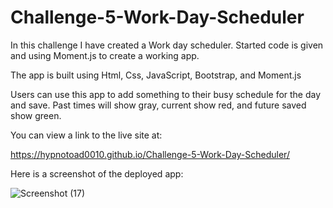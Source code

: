 # Challenge-5-Work-Day-Scheduler

In this challenge I have created a Work day scheduler. Started code is given and using Moment.js to create a working app.

The app is built using Html, Css, JavaScript, Bootstrap, and Moment.js

Users can use this app to add something to their busy schedule for the day and save. Past times will show gray, current show red, and future saved show green.

You can view a link to the live site at:

https://hypnotoad0010.github.io/Challenge-5-Work-Day-Scheduler/

Here is a screenshot of the deployed app:

![Screenshot (17)](https://user-images.githubusercontent.com/103163659/187818889-07df8c65-4f81-4098-882b-df1df6a2c90f.png)

